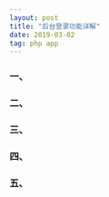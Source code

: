 ```yaml
---
layout: post
title: "后台登录功能详解"
date: 2019-03-02
tag: php app
---
```

### 一、


















### 二、








### 三、















### 四、















### 五、
